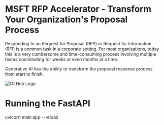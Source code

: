 # MSFT RFP Accelerator - Transform Your Organization's Proposal Process
Responding to an Request for Proposal (RFP) or Request for Information (RFI) is a common task in a corporate setting. For most organizations, today this is a very cumbersome and time-consuming process involving multiple teams coordinating for weeks or even months at a time. 

Generative AI has the ability to transform the proposal response process from start to finish.  

![GitHub Logo](/images/main.png)

# Running the FastAPI
uvicorn main:app --reload